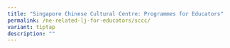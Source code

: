 ```yaml
---
title: "Singapore Chinese Cultural Centre: Programmes for Educators"
permalink: /ne-related-lj-for-educators/sccc/
variant: tiptap
description: ""
---
```

